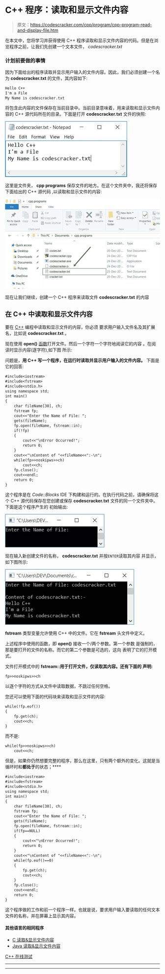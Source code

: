 # C++ 程序：读取和显示文件内容

> 原文：<https://codescracker.com/cpp/program/cpp-program-read-and-display-file.htm>

在本文中，您将学习并获得使用 C++ 程序读取和显示文件内容的代码。但是在浏览程序之前，让我们先创建一个文本文件， *codescracker.txt*

### 计划前要做的事情

因为下面给出的程序读取并显示用户输入的文件内容。因此，我们必须创建一个名为 **codescracker.txt** 的文件，其内容如下:

```
Hello C++
I'm a File
My Name is codescracker.txt
```

将包含此内容的文件保存在当前目录中。当前目录意味着，用来读取和显示文件内容的 C++ 源代码所在的目录。下面是打开 **codescracker.txt** 文件的快照:

![read and display file content c++](img/7e747c49717be08f11565cff58540b94.png)

这里是文件夹， **cpp programs** 保存文件的地方。在这个文件夹中，我还将保存下面给出的 C++ 源代码 ,以读取和显示文件的内容:

![c++ read display file content](img/9fc252be0acd48c9518a92bfde82f2ce.png)

现在让我们继续，创建一个 C++ 程序来读取文件 **codescracker.txt** 的内容

## 在 C++ 中读取和显示文件内容

要在 [C++](/cpp/index.htm) 编程中读取和显示文件的内容，你必须 要求用户输入文件名及其扩展名，比如说 **codescracker.txt** 。

现在使用 **open()** [函数](/cpp/cpp-functions.htm)打开文件。然后一个字符一个字符地阅读它的内容 。在阅读时显示内容(逐字符),如下图 所示:

问题是，**用 C++ 写一个程序，在运行时读取并显示用户输入的文件内容。** 下面是它的回答:

```
#include<iostream>
#include<fstream>
#include<stdio.h>
using namespace std;
int main()
{
    char fileName[30], ch;
    fstream fp;
    cout<<"Enter the Name of File: ";
    gets(fileName);
    fp.open(fileName, fstream::in);
    if(!fp)
    {
        cout<<"\nError Occurred!";
        return 0;
    }
    cout<<"\nContent of "<<fileName<<":-\n";
    while(fp>>noskipws>>ch)
        cout<<ch;
    fp.close();
    cout<<endl;
    return 0;
}
```

这个程序是在 *Code::Blocks* IDE 下构建和运行的。在执行代码之前，请确保将这个 C++ 源代码保存在您创建或保存 **codescracker.txt** 文件的同一个文件夹中。下面是这个程序产生的 初始输出:

![C++ program read and display file content](img/5a804319519ffcdc8f40428421e96263.png)

现在输入新创建文件的名称， **codescracker.txt** 并按`ENTER`读取其内容 并显示，如下图所示:

![c++ display file content](img/3f3947317ef2efb22174b9273a1a18e6.png)

**fstream** 类型变量允许使用 C++ 中的文件。它在 **fstream** 头文件中定义。

上述程序中使用的函数，即 **open()** 接收一个/两个参数。第一个参数 是强制的，那是要打开的文件的名称。而它的第二个参数是可选的，这向 表明了它的打开模式。

文件打开模式中的 **fstream::用于打开文件，仅读取其内容。还有下面的 声明:**

```
fp>>noskipws>>ch
```

以逐个字符的方式从文件中读取数据，不跳过任何空格。

您还可以使用下面的代码块来读取和显示文件的内容:

```
while(!fp.eof())
{
    fp.get(ch);
    cout<<ch;
}
```

而不是:

```
while(fp>>noskipws>>ch)
    cout<<ch;
```

但是，如果你仍然想要完整的程序，那么在这里，只有两个额外的变化。这就是当循环时和**都处于**的状态；****

```
#include<iostream>
#include<fstream>
#include<stdio.h>
using namespace std;
int main()
{
    char fileName[30], ch;
    fstream fp;
    cout<<"Enter the Name of File: ";
    gets(fileName);
    fp.open(fileName, fstream::in);
    if(fp==NULL)
    {
        cout<<"\nError Occurred!";
        return 0;
    }
    cout<<"\nContent of "<<fileName<<":-\n";
    while(fp.eof()==0)
    {
        fp.get(ch);
        cout<<ch;
    }
    fp.close();
    cout<<endl;
    return 0;
}
```

这个程序做的工作和前一个程序一样。也就是说，要求用户输入要读取的任何文本文件的名称，并在屏幕上显示其内容。

#### 其他语言的相同程序

*   [C 读取&显示文件内容](/c/program/c-program-read-and-display-file.htm)
*   [Java 读取&显示文件内容](/java/program/java-program-read-and-display-file.htm)

[C++ 在线测试](/exam/showtest.php?subid=3)

* * *

* * *